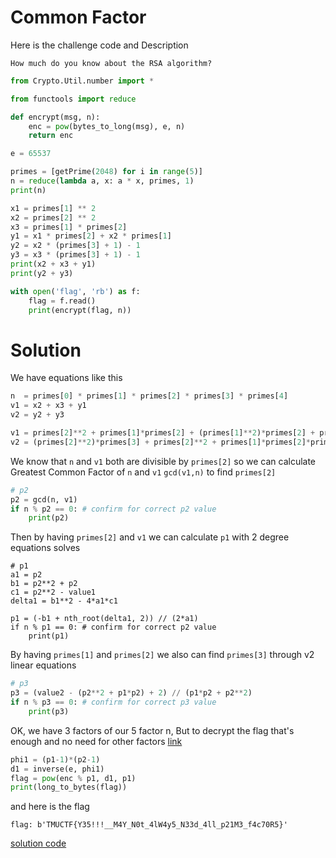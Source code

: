 # Common Factor
Here is the challenge code and Description
```
How much do you know about the RSA algorithm?
```

```python
from Crypto.Util.number import *

from functools import reduce

def encrypt(msg, n):
	enc = pow(bytes_to_long(msg), e, n)
	return enc

e = 65537

primes = [getPrime(2048) for i in range(5)]
n = reduce(lambda a, x: a * x, primes, 1)
print(n)

x1 = primes[1] ** 2
x2 = primes[2] ** 2
x3 = primes[1] * primes[2]
y1 = x1 * primes[2] + x2 * primes[1]
y2 = x2 * (primes[3] + 1) - 1
y3 = x3 * (primes[3] + 1) - 1
print(x2 + x3 + y1)
print(y2 + y3)

with open('flag', 'rb') as f:
	flag = f.read()
	print(encrypt(flag, n))
```

# Solution

We have equations like this
```python
n  = primes[0] * primes[1] * primes[2] * primes[3] * primes[4]
v1 = x2 + x3 + y1
v2 = y2 + y3

v1 = primes[2]**2 + primes[1]*primes[2] + (primes[1]**2)*primes[2] + primes[1]*(primes[2]**2)
v2 = (primes[2]**2)*primes[3] + primes[2]**2 + primes[1]*primes[2]*primes[3] + primes[1]*primes[2] - 2
```

We know that `n` and `v1` both are divisible by `primes[2]` so we can calculate Greatest Common Factor of `n` and `v1` `gcd(v1,n)` to find `primes[2]`
```python
# p2
p2 = gcd(n, v1)
if n % p2 == 0: # confirm for correct p2 value
	print(p2)
```

Then by having `primes[2]` and `v1` we can calculate `p1` with 2 degree equations solves
```
# p1
a1 = p2
b1 = p2**2 + p2
c1 = p2**2 - value1
delta1 = b1**2 - 4*a1*c1

p1 = (-b1 + nth_root(delta1, 2)) // (2*a1)
if n % p1 == 0: # confirm for correct p2 value
	print(p1)
```

By having `primes[1]` and `primes[2]` we also can find `primes[3]` through v2 linear equations
```python
# p3
p3 = (value2 - (p2**2 + p1*p2) + 2) // (p1*p2 + p2**2)
if n % p3 == 0: # confirm for correct p3 value
	print(p3)
```


OK, we have 3 factors of our 5 factor n, But to decrypt the flag that's enough and no need for other factors [link](https://crypto.stackexchange.com/questions/44110/rsa-with-3-primes)
```python
phi1 = (p1-1)*(p2-1)
d1 = inverse(e, phi1)
flag = pow(enc % p1, d1, p1)
print(long_to_bytes(flag))
```

and here is the flag
```
flag: b'TMUCTF{Y35!!!__M4Y_N0t_4lW4y5_N33d_4ll_p21M3_f4c70R5}'
```

[solution code](https://github.com/KooroshRZ/CTF-Writeups/blob/main/TMU2021/Crypto/CommonFactor/solve.py)